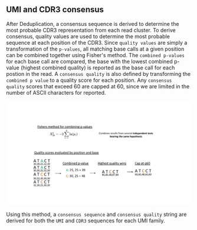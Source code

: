## UMI and CDR3 consensus
After Deduplication, a consensus sequence is derived to determine the most probable CDR3 representation from each read cluster. To derive consensus, quality values are used to determine the most probable sequence at each position of the CDR3. Since `quality values` are simply a transformation of the `p-values`, all matching base calls at a given position can be combined together using Fisher's method. The `combined p-values` for each base call are compared, the base with the lowest combined p-value (highest combined quality) is reported as the base call for each postion in the read. A `consensus quality` is also defined by transforming the `combined p value` to a quality score for each position. Any `consensus quality` scores that exceed 60 are capped at 60, since we are limited in the number of ASCII characters for reported.

![](img/Consensus1.png)

Using this method, a `consensus sequence` and `consensus quality` string are derived for both the `UMI` and `CDR3` sequences for each UMI family.  




